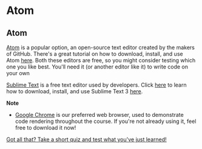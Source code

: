 # Atom

## Atom

[Atom](https://atom.io/) is a popular option, an open-source text editor created by the makers of GitHub. There's a great tutorial on how to download, install, and use Atom [here](http://flight-manual.atom.io/). Both these editors are free, so you might consider testing which one you like best. You'll need it \(or another editor like it\) to write code on your own

[Sublime Text](https://www.sublimetext.com/) is a free text editor used by developers. Click [here](https://www.sublimetext.com/3) to learn how to download, install, and use Sublime Text 3 [here](https://www.sublimetext.com/docs/3/). 

**Note**

* [Google Chrome](http://www.google.com/chrome/) is our preferred web browser, used to demonstrate code rendering throughout the course. If you're not already using it, feel free to download it now!

[Got all that? Take a short quiz and test what you've just learned!](developer-tools-quiz-a.md)

